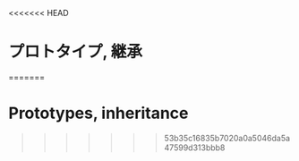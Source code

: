 <<<<<<< HEAD
# プロトタイプ, 継承
=======
# Prototypes, inheritance
>>>>>>> 53b35c16835b7020a0a5046da5a47599d313bbb8
